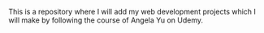 This is a repository where I will add my web development projects which I will make by following the course of Angela Yu on Udemy.

